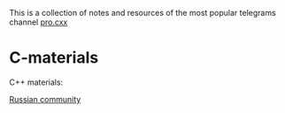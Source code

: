 This is a collection of notes and resources of the most popular telegrams channel [pro.cxx](https://t.me/ProCxx/249036)
# C-materials
C++ materials:

[Russian community](http://www.github.com/Kreezag/C-materials/C++materials.ru.md)
